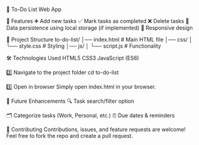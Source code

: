 📝 To-Do List Web App

🚀 Features
➕ Add new tasks
✅ Mark tasks as completed
❌ Delete tasks
💾 Data persistence using local storage (if implemented)
📱 Responsive design

📂 Project Structure
to-do-list/
│── index.html       # Main HTML file
│── css/
│   └── style.css    # Styling
│── js/
│   └── script.js    # Functionality

🛠️ Technologies Used
HTML5
CSS3
JavaScript (ES6)

2️⃣ Navigate to the project folder
cd to-do-list

3️⃣ Open in browser
Simply open index.html in your browser.

📌 Future Enhancements
🔍 Task search/filter option

🗂️ Categorize tasks (Work, Personal, etc.)
⏰ Due dates & reminders

🤝 Contributing
Contributions, issues, and feature requests are welcome!
Feel free to fork the repo and create a pull request.
